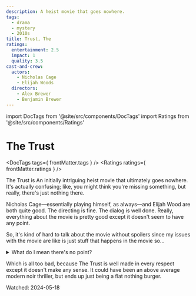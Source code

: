 ```yaml
---
description: A heist movie that goes nowhere.
tags:
  - drama
  - mystery
  - 2010s
title: Trust, The
ratings:
  entertainment: 2.5
  impact: 1
  quality: 3.5
cast-and-crew:
  actors:
    - Nicholas Cage
    - Elijah Woods
  directors:
    - Alex Brewer
    - Benjamin Brewer
---
```

import DocTags from '@site/src/components/DocTags'
import Ratings from '@site/src/components/Ratings'

# The Trust

<DocTags tags={ frontMatter.tags } />
<Ratings ratings={ frontMatter.ratings } />

The Trust is An initially intriguing heist movie that ultimately goes nowhere. It's actually confusing; like, you might think you're missing something, but really, there's just nothing there.

Nicholas Cage—essentially playing himself, as always—and Elijah Wood are both quite good. The directing is fine. The dialog is well done. Really, everything about the movie is pretty good except it doesn't seem to have any point.

So, it's kind of hard to talk about the movie without spoilers since my issues with the movie are like is just stuff that happens in the movie so...

<details className="major-spoiler">
  <summary>What do I mean there's no point?</summary>

OK, first off, the corrupt cops don't seem all that corrupt. It's like a crime of opportunity and Lieutenant Stone—played by Cage—does kill a guy from spitting on him, but it's totally out of left field. There's some insinuation by Sergeant Waters—played by Wood—that Stone knows more than he's letting on, but Stone denies this and really, there's no reason to believe one way or the other and any sort of resolution goes out the window when Waters snaps at the end and ends up killing Stone.

The whole "what's up with secret, hi-tech vault" thing seems kinda cool, but comes to nothing. It's filled with diamonds and the low level drug dealer that ended up tipping them off to the vault is never explained and doesn't really make sense since it's clearly not a cash drop (as it's filled with diamonds) and it's totally unmanned. Certainly, the low level dealer doesn't have access to the vault so the workings of the whole operation don't make any sense.

And like, I get that Waters kinda freaks out, but he owes a lot of money and it's clearly established he has no ties so it would seem pretty easy to escape (until they both reveal themselves to their hostage for, again, inexplicable reasons). Even then, they really just need to use some of the vast wealth they just stole to fly away. And Waters whole thing about "they're going to kill us" seems to apply just as much if they return the loot as not since they've obviously broken into the safe and know everything. In fact, it seems far safer at that point to escape with the wealth than not. But whatever.

</details>

Which is all too bad, because The Trust is well made in every respect except it doesn't make any sense. It could have been an above average modern noir thriller, but ends up just being a flat nothing burger.

Watched: 2024-05-18